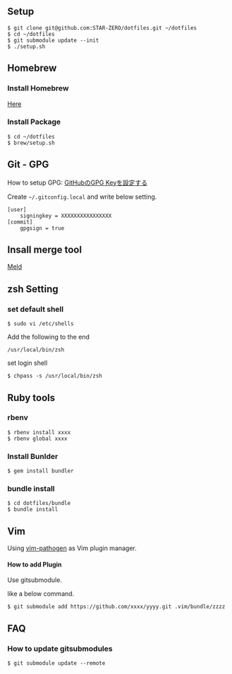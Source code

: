 ## Setup

```
$ git clone git@github.com:STAR-ZERO/dotfiles.git ~/dotfiles
$ cd ~/dotfiles
$ git submodule update --init
$ ./setup.sh
```

## Homebrew

### Install Homebrew

[Here](http://brew.sh/)

### Install Package

```
$ cd ~/dotfiles
$ brew/setup.sh
```

## Git - GPG

How to setup GPG: [GitHubのGPG Keyを設定する](https://medium.com/@star_zero/github%E3%81%AEgpg-key%E3%82%92%E8%A8%AD%E5%AE%9A%E3%81%99%E3%82%8B-70e22874e533)

Create `~/.gitconfig.local` and write below setting.

```
[user]
	signingkey = XXXXXXXXXXXXXXXX
[commit]
	gpgsign = true
```

## Insall merge tool

[Meld](https://yousseb.github.io/meld/)

## zsh Setting

### set default shell

```
$ sudo vi /etc/shells
```

Add the following to the end

```
/usr/local/bin/zsh
```

set login shell

```
$ chpass -s /usr/local/bin/zsh
```

## Ruby tools

### rbenv

```
$ rbenv install xxxx
$ rbenv global xxxx
```

### Install Bunlder

```
$ gem install bundler
```

### bundle install

```
$ cd dotfiles/bundle
$ bundle install
```

## Vim

Using [vim-pathogen](https://github.com/tpope/vim-pathogen) as Vim plugin manager.

#### How to add Plugin

Use gitsubmodule.

like a below command.

```
$ git submodule add https://github.com/xxxx/yyyy.git .vim/bundle/zzzz
```

## FAQ

### How to update gitsubmodules

```
$ git submodule update --remote
```
